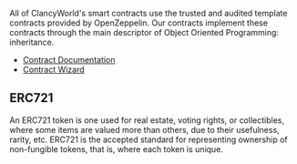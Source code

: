 All of ClancyWorld's smart contracts use the trusted and audited template contracts provided by OpenZeppelin. Our contracts implement these contracts through the main descriptor of Object Oriented Programming: inheritance.
- [Contract Documentation](https://docs.openzeppelin.com/contracts/4.x/)
- [Contract Wizard](https://wizard.openzeppelin.com/)

## ERC721
An ERC721 token is one used for real estate, voting rights, or collectibles, where some items are valued more than others, due to their usefulness, rarity, etc. ERC721 is the accepted standard for representing ownership of non-fungible tokens, that is, where each token is unique.